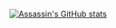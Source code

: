 [![Assassin's GitHub stats](https://github-readme-stats.vercel.app/api?username=AssassinCodes&count_private=true&show_icons=true&title_color=f11e45&cache_seconds=86400&bg_color=1a3950&icon_color=1accd6&text_color=ffffff)](https://github.com/AssassinCodes/github-readme-stats)

<!--
**AssassinCodes/AssassinCodes** is a ✨ _special_ ✨ repository because its `README.md` (this file) appears on your GitHub profile.

Here are some ideas to get you started:

- 🔭 I’m currently working on ...
- 🌱 I’m currently learning ...
- 👯 I’m looking to collaborate on ...
- 🤔 I’m looking for help with ...
- 💬 Ask me about ...
- 📫 How to reach me: ...
- 😄 Pronouns: ...
- ⚡ Fun fact: ...
-->
